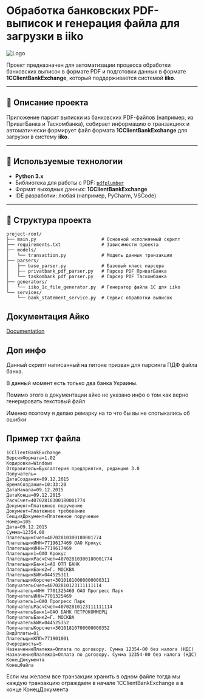 # Обработка банковских PDF-выписок и генерация файла для загрузки в iiko
![Logo](https://febrein.top/apisyrve/icon.png)

Проект предназначен для автоматизации процесса обработки банковских выписок в формате PDF и подготовки данных в формате **1CClientBankExchange**, который поддерживается системой **iiko**.

---

## 📌 Описание проекта

Приложение парсит выписки из банковских PDF-файлов (например, из ПриватБанка и Таскомбанка), собирает информацию о транзакциях и автоматически формирует файл формата **1CClientBankExchange** для загрузки в систему **iiko**.

---

## 🔧 Используемые технологии

- **Python 3.x**
- Библиотека для работы с PDF: [`pdfplumber`](https://github.com/jsvine/pdfplumber)
- Формат выходных данных: **1CClientBankExchange**
- IDE разработки: любая (например, PyCharm, VSCode)

---

## 📁 Структура проекта

```plaintext
project-root/
├── main.py                        # Основной исполняемый скрипт
├── requirements.txt               # Зависимости проекта
├── models/
│   └── transaction.py             # Модель данных транзакции
├── parsers/
│   ├── base_parser.py             # Базовый класс парсера
│   ├── privatbank_pdf_parser.py   # Парсер PDF ПриватБанка
│   └── taskombank_pdf_parser.py   # Парсер PDF Таскомбанка
├── generators/
│   └── iiko_1c_file_generator.py  # Генератор файла 1C для iiko
└── services/
    └── bank_statement_service.py  # Сервис обработки выписок
```
## Документация Айко

[Documentation](https://ru.iiko.help/articles/#!iikooffice-9-1/topic-410/a/h2_2063664150)


## Доп инфо

Данный скрипт написанный на питоне призван для парсинга ПДФ файла банка.

В данный момент есть только два банка Украины.

Помимо этого в документации айко не указано инфо о том как верно генерировать текстовый файл

Именно поэтому я делаю ремарку на то что бы вы не спотыкались об ошибки

## Пример тхт файла 
```plaintext
1CClientBankExchange
ВерсияФормата=1.02
Кодировка=Windows
Отправитель=Бухгалтерия предприятия, редакция 3.0
Получатель=
ДатаСоздания=09.12.2015
ВремяСоздания=10:33:20
ДатаНачала=09.12.2015
ДатаКонца=09.12.2015
РасчСчет=40702810300180001774
Документ=Платежное поручение
Документ=Платежное требование
СекцияДокумент=Платежное поручение
Номер=105
Дата=09.12.2015
Сумма=12354.00
ПлательщикСчет=40702810300180001774
ПлательщикИНН=7719617469 ОАО Крокус
ПлательщикИНН=7719617469
Плательщик1=ОАО Крокус
ПлательщикРасчСчет=40702810300180001774
ПлательщикБанк1=АО ОТП БАНК
ПлательщикБанк2=Г. МОСКВА
ПлательщикБИК=044525311
ПлательщикКорсчет=30101810000000000311
ПолучательСчет=40702810123111111114
Получатель=ИНН 7701325469 ОАО Прогресс Парк
ПолучательИНН=7701325469
Получатель1=ОАО Прогресс Парк
ПолучательРасчСчет=40702810123111111114
ПолучательБанк1=ОАО БАНК ПЕТРОКОММЕРЦ
ПолучательБанк2=Г. МОСКВА
ПолучательБИК=044525352
ПолучательКорсчет=30101810700000000352
ВидОплаты=01
ПлательщикКПП=771901001
Очередность=5
НазначениеПлатежа=Оплата по договору. Сумма 12354-00 без налога (НДС)
НазначениеПлатежа1=Оплата по договору. Сумма 12354-00 без налога (НДС)
КонецДокумента
КонецФайла
```

Если мы желаем все транзакции хранить в одном файле тогда мы каждую транзакцию ограждаем в начале 1CClientBankExchange а в конце КонецДокумента 


